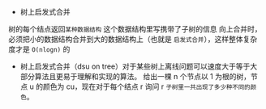 - 树上启发式合并

树的每个结点返回`某种数据结构`
这个数据结构里写携带了子树的信息
向上合并时，必须把小的数据结构合并到大的数据结构上（也就是 `启发式合并`），这样整体复杂度才是 `O(nlogn)` 的

- 树上启发式合并（dsu on tree）对于某些树上离线问题可以速度大于等于大部分算法且更易于理解和实现的算法。
  给出一棵 n 个节点以 1 为根的树，节点 u 的颜色为 cu，现在对于每个结点 r 询问 r `子树里一共出现了多少种不同的颜色`。
